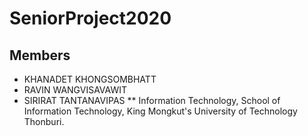 # SeniorProject2020
## Members
* KHANADET KHONGSOMBHATT
* RAVIN WANGVISAVAWIT
* SIRIRAT TANTANAVIPAS
** Information Technology, School of Information Technology, King Mongkut's University of Technology Thonburi.
